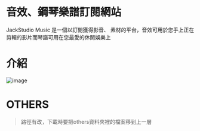 # 音效、鋼琴樂譜訂閱網站
JackStudio Music 是一個以訂閱獲得影音、
素材的平台，音效可用於您手上正在剪輯的影片而琴譜可用在您最愛的休閒娛樂上

# 介紹
![image](https://github.com/BohowYeh/website-JackStudioMusic/assets/151061264/34627a6b-d3ca-46df-b759-f0824b0d49b1)

# OTHERS
>路徑有改，下載時要把others資料夾裡的檔案移到上一層
